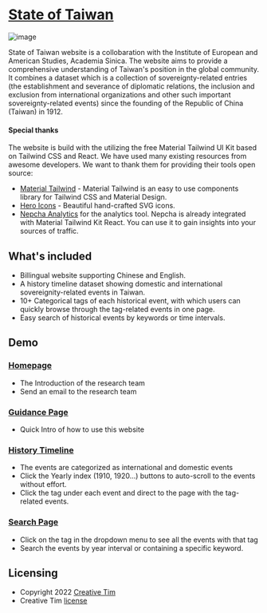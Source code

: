# [State of Taiwan](https://stateoftaiwan.ea.sinica.edu.tw/home)

![image](https://github.com/TsaiPinChiang/Website-State_of_Taiwan/assets/89137600/e5dcb098-14ec-4d4d-9099-5faca611ed87)

State of Taiwan website is a collobaration with the Institute of European and American Studies, Academia Sinica.
The website aims to provide a comprehensive understanding of Taiwan's position in the global community.
It combines a dataset which is a collection of sovereignty-related entries (the establishment and severance of diplomatic relations, the inclusion and exclusion from international organizations and other such important sovereignty-related events) since the founding of the Republic of China (Taiwan) in 1912.


#### Special thanks

The website is build with the utilizing the free Material Tailwind UI Kit based on Tailwind CSS and React.
We have used many existing resources from awesome developers. We want to thank them for providing their tools open source:

- [Material Tailwind](https://material-tailwind.com/) - Material Tailwind is an easy to use components library for Tailwind CSS and Material Design.
- [Hero Icons](https://heroicons.com/) - Beautiful hand-crafted SVG icons.
- [Nepcha Analytics](https://nepcha.com?ref=readme) for the analytics tool. Nepcha is already integrated with Material Tailwind Kit React. You can use it to gain insights into your sources of traffic.

## What's included
- Billingual website supporting Chinese and English.
- A history timeline dataset showing domestic and international sovereignity-related events in Taiwan.
- 10+ Categorical tags of each historical event, with which users can quickly browse through the tag-related events in one page.
- Easy search of historical events by keywords or time intervals.

## Demo

### [Homepage](https://stateoftaiwan.ea.sinica.edu.tw/home)
- The Introduction of the research team
- Send an email to the research team 

### [Guidance Page](https://stateoftaiwan.ea.sinica.edu.tw/guide)
- Quick Intro of how to use this website

### [History Timeline](https://stateoftaiwan.ea.sinica.edu.tw/timeline)
- The events are categorized as international and domestic events
- Click the Yearly index (1910, 1920...) buttons to auto-scroll to the events without effort.
- Click the tag under each event and direct to the page with the tag-related events.

### [Search Page](https://stateoftaiwan.ea.sinica.edu.tw/search)
- Click on the tag in the dropdown menu to see all the events with that tag
- Search the events by year interval or containing a specific keyword.

## Licensing

- Copyright 2022 [Creative Tim](https://www.creative-tim.com?ref=readme-mtkr)
- Creative Tim [license](https://www.creative-tim.com/license?ref=readme-mtkr)
